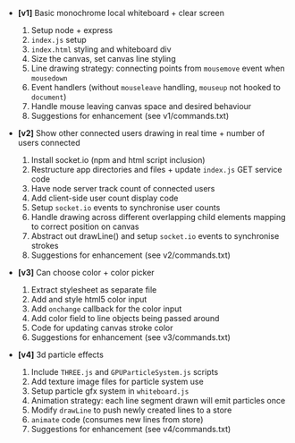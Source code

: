 * **[v1]** Basic monochrome local whiteboard + clear screen
    1. Setup node + express
    2. `index.js` setup
    3. `index.html` styling and whiteboard div
    4. Size the canvas, set canvas line styling
    5. Line drawing strategy: connecting points from `mousemove` event when `mousedown`
    6. Event handlers (without `mouseleave` handling, `mouseup` not hooked to `document`)
    7. Handle mouse leaving canvas space and desired behaviour
    8. Suggestions for enhancement (see v1/commands.txt)
    
* **[v2]** Show other connected users drawing in real time + number of users connected
    1. Install socket.io (npm and html script inclusion)
    2. Restructure app directories and files + update `index.js` GET service code
    3. Have node server track count of connected users
    4. Add client-side user count display code
    5. Setup `socket.io` events to synchronise user counts
    6. Handle drawing across different overlapping child elements mapping to correct position on canvas
    7. Abstract out drawLine() and setup `socket.io` events to synchronise strokes
    8. Suggestions for enhancement (see v2/commands.txt)

* **[v3]** Can choose color + color picker
    1. Extract stylesheet as separate file
    2. Add and style html5 color input
    3. Add `onchange` callback for the color input
    4. Add color field to line objects being passed around
    5. Code for updating canvas stroke color
    6. Suggestions for enhancement (see v3/commands.txt)

* **[v4]** 3d particle effects
    1. Include `THREE.js` and `GPUParticleSystem.js` scripts
    2. Add texture image files for particle system use
    3. Setup particle gfx system in `whiteboard.js`
    4. Animation strategy: each line segment drawn will emit particles once
    5. Modify `drawLine` to push newly created lines to a store
    6. `animate` code (consumes new lines from store)
    7. Suggestions for enhancement (see v4/commands.txt)